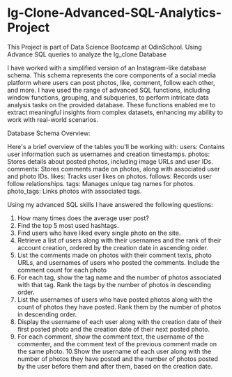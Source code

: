 # Ig-Clone-Advanced-SQL-Analytics-Project
This Project is part of Data Science Bootcamp at OdinSchool. Using Advance SQL queries to analyze the Ig_clone Database

I have worked with a simplified version of an Instagram-like database schema. This schema represents the core components of a social media platform where users can post photos, like, comment, follow each other, and more.
I have used the range of advanced SQL functions, including window functions, grouping, and subqueries, to perform intricate data analysis tasks on the provided database. These functions enabled me to extract meaningful insights from complex datasets, enhancing my ability to work with real-world scenarios.

Database Schema Overview:

Here's a brief overview of the tables you'll be working with:
users: Contains user information such as usernames and creation timestamps.
photos: Stores details about posted photos, including image URLs and user IDs.
comments: Stores comments made on photos, along with associated user and photo IDs.
likes: Tracks user likes on photos.
follows: Records user follow relationships.
tags: Manages unique tag names for photos.
photo_tags: Links photos with associated tags.

Using my advanced SQL skills I have answered the following questions:
1. How many times does the average user post?
2. Find the top 5 most used hashtags.
3. Find users who have liked every single photo on the site.
4. Retrieve a list of users along with their usernames and the rank of their account creation, ordered by the creation date in ascending order.
5. List the comments made on photos with their comment texts, photo URLs, and usernames of users who posted the comments. Include the comment count for each photo
6. For each tag, show the tag name and the number of photos associated with that tag. Rank the tags by the number of photos in descending order.
7. List the usernames of users who have posted photos along with the count of photos they have posted. Rank them by the number of photos in descending order.
8. Display the username of each user along with the creation date of their first posted photo and the creation date of their next posted photo.
9. For each comment, show the comment text, the username of the commenter, and the comment text of the previous comment made on the same photo.
10.Show the username of each user along with the number of photos they have posted and the number of photos posted by the user before them and after them, based on the creation date.
